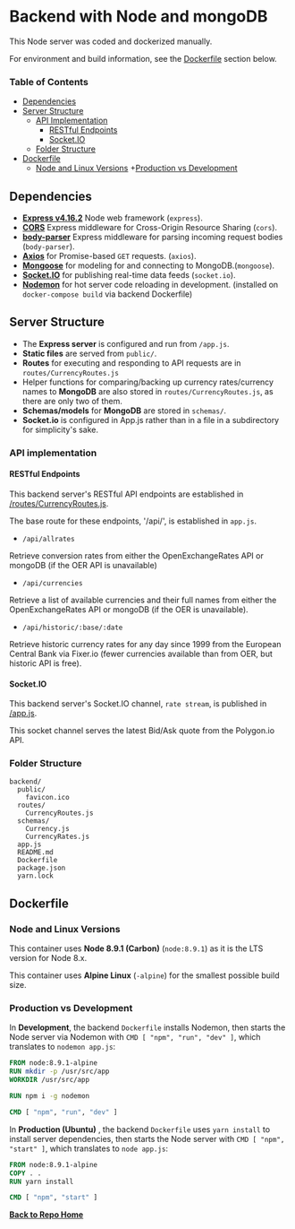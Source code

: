 # Backend with Node and mongoDB

This Node server was coded and dockerized manually.

For environment and build information, see the [Dockerfile](#dockerfile) section below.

### Table of Contents

+ [Dependencies](#dependencies)
+ [Server Structure](#app-structure)
  + [API Implementation](#api-implementation)
    + [RESTful Endpoints](#restful-endpoints)
    + [Socket.IO](#socket.io)
  + [Folder Structure](#folder-structure)
+ [Dockerfile](#dockerfile)
  + [Node and Linux Versions](#node-and-linux-versions)
  +[Production vs Development](#production-vs-development)


## Dependencies

+ [**Express v4.16.2**](https://github.com/expressjs/express) Node web framework (`express`).
 + [**CORS**](https://github.com/expressjs/cors) Express middleware for Cross-Origin Resource Sharing (`cors`).
 + [**body-parser**](https://github.com/expressjs/body-parser) Express middleware for parsing incoming request bodies (`body-parser`).
+ [**Axios**](https://github.com/axios/axios) for Promise-based `GET` requests. (`axios`).
+ [**Mongoose**](https://github.com/Automattic/mongoose) for modeling for and connecting to MongoDB.(`mongoose`).
+ [**Socket.IO**](https://github.com/socketio/socket.io) for publishing real-time data feeds (`socket.io`).
+ [**Nodemon**](https://github.com/remy/nodemon) for hot server code reloading in development. (installed on `docker-compose build` via backend Dockerfile)

## Server Structure

+ The **Express server** is configured and run from `/app.js`.
+ **Static files** are served from `public/`.
+ **Routes** for executing and responding to API requests are in `routes/CurrencyRoutes.js`
+ Helper functions for comparing/backing up currency rates/currency names to **MongoDB** are also stored in `routes/CurrencyRoutes.js`, as there are only two of them.
+ **Schemas/models** for **MongoDB** are stored in `schemas/`.
+ **Socket.io** is configured in App.js rather than in a file in a subdirectory for simplicity's sake.


### API implementation

#### RESTful Endpoints

This backend server's RESTful API endpoints are established in [/routes/CurrencyRoutes.js](https://github.com/njwest/MERN-Docker-ExRates/tree/master/backend/routes/CurrencyRoutes.js).

The base route for these endpoints, '/api/', is established in `app.js`.

+ `/api/allrates`

Retrieve conversion rates from either the OpenExchangeRates API or mongoDB (if the OER API is unavailable)

+ `/api/currencies`

Retrieve a list of available currencies and their full names from either the OpenExchangeRates API or mongoDB (if the OER is unavailable).

+ `/api/historic/:base/:date`

Retrieve historic currency rates for any day since 1999 from the European Central Bank via Fixer.io (fewer currencies available than from OER, but historic API is free).

#### Socket.IO

This backend server's Socket.IO channel, `rate stream`, is published in  [/app.js](https://github.com/njwest/MERN-Docker-ExRatese/tree/master/backend/app.js).

This socket channel serves the latest Bid/Ask quote from the Polygon.io API.

### Folder Structure

```
backend/
  public/
    favicon.ico
  routes/
    CurrencyRoutes.js
  schemas/
    Currency.js
    CurrencyRates.js
  app.js
  README.md
  Dockerfile
  package.json
  yarn.lock
```

## Dockerfile

### Node and Linux Versions

This container uses **Node 8.9.1 (Carbon)** (`node:8.9.1`) as it is the LTS version for Node 8.x.

This container uses **Alpine Linux** (`-alpine`) for the smallest possible build size.

### Production vs Development

In **Development**, the backend `Dockerfile` installs Nodemon, then starts the Node server via Nodemon with `CMD [ "npm", "run", "dev" ]`, which translates to `nodemon app.js`:

```dockerfile
FROM node:8.9.1-alpine
RUN mkdir -p /usr/src/app
WORKDIR /usr/src/app

RUN npm i -g nodemon

CMD [ "npm", "run", "dev" ]
```

In **Production (Ubuntu)** , the backend `Dockerfile` uses `yarn install` to install server dependencies, then starts the Node server with `CMD [ "npm", "start" ]`, which translates to `node app.js`:

```dockerfile
FROM node:8.9.1-alpine
COPY . .
RUN yarn install

CMD [ "npm", "start" ]
```

[**Back to Repo Home**](https://github.com/njwest/MERN-Docker-ExRates)
